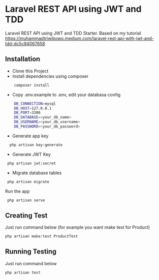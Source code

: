 
# Laravel REST API using JWT and TDD 

Laravel REST API using JWT and TDD Starter. Based on my tutorial https://muhammadtriwibowo.medium.com/laravel-rest-api-with-jwt-and-tdd-dc5c84067658


## Installation

- Clone this Project
- Install dependencies using composer

```bash
    composer install
```

- Copy .env.example to .env, edit your databasa config

```bash
    DB_CONNECTION=mysql
    DB_HOST=127.0.0.1
    DB_PORT=3306
    DB_DATABASE=<your_db_name>
    DB_USERNAME=<your_db_username>
    DB_PASSWORD=<your_db_password>
```
- Generate app key
```bash
  php artisan key:generate
```

- Generate JWT Key

```bash
 php artisan jwt:secret
```
- Migrate database tables

```bash
 php artisan migrate
```
Run the app
```bash
 php artisan serve
```
## Creating Test
Just run command below (for example you want make test for Product)

```bash
php artisan make:test ProductTest
```
## Running Testing
Just run command below

```bash
php artisan test
```